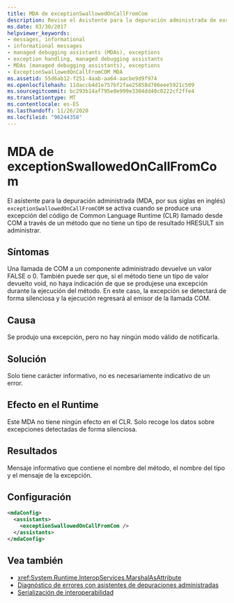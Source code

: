 ```yaml
---
title: MDA de exceptionSwallowedOnCallFromCom
description: Revise el Asistente para la depuración administrada de exceptionSwallowedOnCallFromCOM en .NET. Este MDA se produce si se produce una excepción, pero no hay ninguna manera adecuada de notificarla.
ms.date: 03/30/2017
helpviewer_keywords:
- messages, informational
- informational messages
- managed debugging assistants (MDAs), exceptions
- exception handling, managed debugging assistants
- MDAs (managed debugging assistants), exceptions
- ExceptionSwallowedOnCallFromCOM MDA
ms.assetid: 55d6ab12-f251-4aab-aa64-aacbe9d9f974
ms.openlocfilehash: 11daccb4d1e757bf2fae25858d706eee5921c509
ms.sourcegitcommit: bc293b14af795e0e999e3304dd40c0222cf2ffe4
ms.translationtype: MT
ms.contentlocale: es-ES
ms.lasthandoff: 11/26/2020
ms.locfileid: "96244358"
---
```

# <a name="exceptionswallowedoncallfromcom-mda"></a>MDA de exceptionSwallowedOnCallFromCom

El asistente para la depuración administrada (MDA, por sus siglas en inglés) `exceptionSwallowedOnCallFromCOM` se activa cuando se produce una excepción del código de Common Language Runtime (CLR) llamado desde COM a través de un método que no tiene un tipo de resultado HRESULT sin administrar.  
  
## <a name="symptoms"></a>Síntomas  

 Una llamada de COM a un componente administrado devuelve un valor FALSE o 0. También puede ser que, si el método tiene un tipo de valor devuelto void, no haya indicación de que se produjese una excepción durante la ejecución del método. En este caso, la excepción se detectará de forma silenciosa y la ejecución regresará al emisor de la llamada COM.  
  
## <a name="cause"></a>Causa  

 Se produjo una excepción, pero no hay ningún modo válido de notificarla.  
  
## <a name="resolution"></a>Solución  

 Solo tiene carácter informativo, no es necesariamente indicativo de un error.  
  
## <a name="effect-on-the-runtime"></a>Efecto en el Runtime  

 Este MDA no tiene ningún efecto en el CLR. Solo recoge los datos sobre excepciones detectadas de forma silenciosa.  
  
## <a name="output"></a>Resultados  

 Mensaje informativo que contiene el nombre del método, el nombre del tipo y el mensaje de la excepción.  
  
## <a name="configuration"></a>Configuración  
  
```xml  
<mdaConfig>  
  <assistants>  
    <exceptionSwallowedOnCallFromCom />  
  </assistants>  
</mdaConfig>  
```  
  
## <a name="see-also"></a>Vea también

- <xref:System.Runtime.InteropServices.MarshalAsAttribute>
- [Diagnóstico de errores con asistentes de depuraciones administradas](diagnosing-errors-with-managed-debugging-assistants.md)
- [Serialización de interoperabilidad](../interop/interop-marshaling.md)
